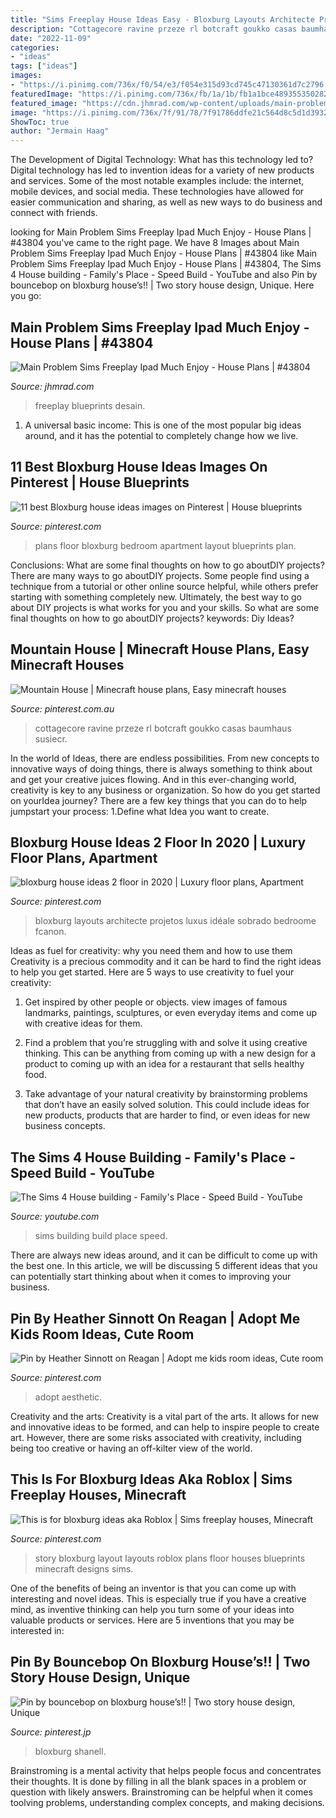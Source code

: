 ```yaml
---
title: "Sims Freeplay House Ideas Easy - Bloxburg Layouts Architecte Projetos Luxus Idéale Sobrado Bedroome Fcanon"
description: "Cottagecore ravine przeze rl botcraft goukko casas baumhaus susiecr"
date: "2022-11-09"
categories:
- "ideas"
tags: ["ideas"]
images:
- "https://i.pinimg.com/736x/f0/54/e3/f054e315d93cd745c47130361d7c2796.jpg"
featuredImage: "https://i.pinimg.com/736x/fb/1a/1b/fb1a1bce4893553502829e1145a679e1--condo-floor-plans-awesome-apartments.jpg"
featured_image: "https://cdn.jhmrad.com/wp-content/uploads/main-problem-sims-freeplay-ipad-much-enjoy_481580.jpg"
image: "https://i.pinimg.com/736x/7f/91/78/7f91786ddfe21c564d8c5d1d39327ab5.jpg"
ShowToc: true
author: "Jermain Haag"
---
```



The Development of Digital Technology: What has this technology led to?
Digital technology has led to invention ideas for a variety of new products and services. Some of the most notable examples include: the internet, mobile devices, and social media. These technologies have allowed for easier communication and sharing, as well as new ways to do business and connect with friends.

	

		
looking for Main Problem Sims Freeplay Ipad Much Enjoy - House Plans | #43804 you've came to the right page. We have 8 Images about Main Problem Sims Freeplay Ipad Much Enjoy - House Plans | #43804 like Main Problem Sims Freeplay Ipad Much Enjoy - House Plans | #43804, The Sims 4 House building - Family&#039;s Place - Speed Build - YouTube and also Pin by bouncebop on bloxburg house’s!! | Two story house design, Unique. Here you go:
		
    
## Main Problem Sims Freeplay Ipad Much Enjoy - House Plans | #43804

<img loading=lazy src="https://cdn.jhmrad.com/wp-content/uploads/main-problem-sims-freeplay-ipad-much-enjoy_481580.jpg" onerror="this.onerror=null;this.src='https://tse2.mm.bing.net/th?id=OIP.VS43b4IMSr0JxXZ_V7DnywHaFj&amp;pid=15.1';" alt="Main Problem Sims Freeplay Ipad Much Enjoy - House Plans | #43804">

_Source: jhmrad.com_

>freeplay blueprints desain. 

	

1. A universal basic income: This is one of the most popular big ideas around, and it has the potential to completely change how we live.

    
## 11 Best Bloxburg House Ideas Images On Pinterest | House Blueprints

<img loading=lazy src="https://i.pinimg.com/736x/fb/1a/1b/fb1a1bce4893553502829e1145a679e1--condo-floor-plans-awesome-apartments.jpg" onerror="this.onerror=null;this.src='https://tse4.mm.bing.net/th?id=OIP.JXNRMO04qhygdxVELsbzlgHaHN&amp;pid=15.1';" alt="11 best Bloxburg house ideas images on Pinterest | House blueprints">

_Source: pinterest.com_

>plans floor bloxburg bedroom apartment layout blueprints plan. 

	

Conclusions: What are some final thoughts on how to go aboutDIY projects?
There are many ways to go aboutDIY projects. Some people find using a technique from a tutorial or other online source helpful, while others prefer starting with something completely new. Ultimately, the best way to go about DIY projects is what works for you and your skills. So what are some final thoughts on how to go aboutDIY projects? keywords: Diy Ideas?

    
## Mountain House | Minecraft House Plans, Easy Minecraft Houses

<img loading=lazy src="https://i.pinimg.com/736x/19/eb/55/19eb558c80f87bfa105a238dbd237c94.jpg" onerror="this.onerror=null;this.src='https://tse1.mm.bing.net/th?id=OIP.XNst0G9ibmX_VigrqbSh5wHaMb&amp;pid=15.1';" alt="Mountain House | Minecraft house plans, Easy minecraft houses">

_Source: pinterest.com.au_

>cottagecore ravine przeze rl botcraft goukko casas baumhaus susiecr. 

	

In the world of Ideas, there are endless possibilities. From new concepts to innovative ways of doing things, there is always something to think about and get your creative juices flowing. And in this ever-changing world, creativity is key to any business or organization. So how do you get started on yourIdea journey? There are a few key things that you can do to help jumpstart your process: 1.Define what Idea you want to create.

    
## Bloxburg House Ideas 2 Floor In 2020 | Luxury Floor Plans, Apartment

<img loading=lazy src="https://i.pinimg.com/736x/7f/91/78/7f91786ddfe21c564d8c5d1d39327ab5.jpg" onerror="this.onerror=null;this.src='https://tse2.mm.bing.net/th?id=OIP.jeG_eU8WywE8qbG-K_OBpgAAAA&amp;pid=15.1';" alt="bloxburg house ideas 2 floor in 2020 | Luxury floor plans, Apartment">

_Source: pinterest.com_

>bloxburg layouts architecte projetos luxus idéale sobrado bedroome fcanon. 

	

Ideas as fuel for creativity: why you need them and how to use them
Creativity is a precious commodity and it can be hard to find the right ideas to help you get started. Here are 5 ways to use creativity to fuel your creativity:
1. Get inspired by other people or objects. view images of famous landmarks, paintings, sculptures, or even everyday items and come up with creative ideas for them.

2. Find a problem that you’re struggling with and solve it using creative thinking. This can be anything from coming up with a new design for a product to coming up with an idea for a restaurant that sells healthy food.

3. Take advantage of your natural creativity by brainstorming problems that don’t have an easily solved solution. This could include ideas for new products, products that are harder to find, or even ideas for new business concepts.


    
## The Sims 4 House Building - Family&#039;s Place - Speed Build - YouTube

<img loading=lazy src="https://i.ytimg.com/vi/UqlevxTwAR4/maxresdefault.jpg" onerror="this.onerror=null;this.src='https://tse2.mm.bing.net/th?id=OIP.ukq-QXGqzP6lBZezuDMi2QHaEK&amp;pid=15.1';" alt="The Sims 4 House building - Family&#039;s Place - Speed Build - YouTube">

_Source: youtube.com_

>sims building build place speed. 

	

There are always new ideas around, and it can be difficult to come up with the best one. In this article, we will be discussing 5 different ideas that you can potentially start thinking about when it comes to improving your business.

    
## Pin By Heather Sinnott On Reagan | Adopt Me Kids Room Ideas, Cute Room

<img loading=lazy src="https://i.pinimg.com/736x/5c/63/27/5c63278abce29b9b1fe906ce0c2f210f.jpg" onerror="this.onerror=null;this.src='https://tse4.mm.bing.net/th?id=OIP.8gvfyGCFSMNR55kEtMR6WQHaFO&amp;pid=15.1';" alt="Pin by Heather Sinnott on Reagan | Adopt me kids room ideas, Cute room">

_Source: pinterest.com_

>adopt aesthetic. 

	

Creativity and the arts:
Creativity is a vital part of the arts. It allows for new and innovative ideas to be formed, and can help to inspire people to create art. However, there are some risks associated with creativity, including being too creative or having an off-kilter view of the world.

    
## This Is For Bloxburg Ideas Aka Roblox | Sims Freeplay Houses, Minecraft

<img loading=lazy src="https://i.pinimg.com/originals/86/41/cf/8641cf6fbbba14915b659d42187c435d.jpg" onerror="this.onerror=null;this.src='https://tse3.mm.bing.net/th?id=OIP.v9G4f-ji1k8T1qxNDd2CgwHaHL&amp;pid=15.1';" alt="This is for bloxburg ideas aka Roblox | Sims freeplay houses, Minecraft">

_Source: pinterest.com_

>story bloxburg layout layouts roblox plans floor houses blueprints minecraft designs sims. 

	

One of the benefits of being an inventor is that you can come up with interesting and novel ideas. This is especially true if you have a creative mind, as inventive thinking can help you turn some of your ideas into valuable products or services. Here are 5 inventions that you may be interested in: 

    
## Pin By Bouncebop On Bloxburg House’s!! | Two Story House Design, Unique

<img loading=lazy src="https://i.pinimg.com/736x/f0/54/e3/f054e315d93cd745c47130361d7c2796.jpg" onerror="this.onerror=null;this.src='https://tse4.mm.bing.net/th?id=OIP.GR-IM5A7JLWaL_QUlqFZvAHaEG&amp;pid=15.1';" alt="Pin by bouncebop on bloxburg house’s!! | Two story house design, Unique">

_Source: pinterest.jp_

>bloxburg shanell. 

	

Brainstroming is a mental activity that helps people focus and concentrates their thoughts. It is done by filling in all the blank spaces in a problem or question with likely answers. Brainstroming can be helpful when it comes toolving problems, understanding complex concepts, and making decisions.

